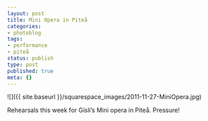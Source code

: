 ```yaml
---
layout: post
title: Mini Opera in Piteå
categories:
- photoblog
tags:
- performance
- piteå
status: publish
type: post
published: true
meta: {}
---
```


![]({{ site.baseurl }}/squarespace_images/2011-11-27-MiniOpera.jpg)

Rehearsals this week for Gísli’s Mini opera in Piteå. Pressure!
